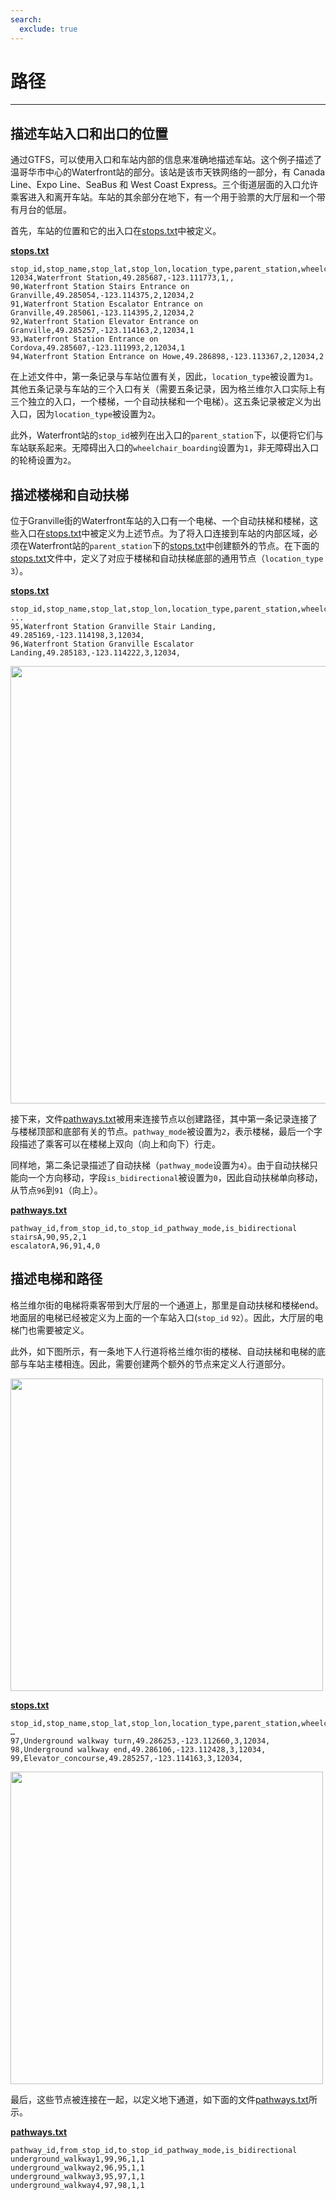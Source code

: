 ```yaml
---
search:
  exclude: true
---
```


# 路径

<hr/>

## 描述车站入口和出口的位置

通过GTFS，可以使用入口和车站内部的信息来准确地描述车站。这个例子描述了温哥华市中心的Waterfront站的部分。该站是该市天铁网络的一部分，有 Canada Line、Expo Line、SeaBus 和 West Coast Express。三个街道层面的入口允许乘客进入和离开车站。车站的其余部分在地下，有一个用于验票的大厅层和一个带有月台的低层。

首先，车站的位置和它的出入口在[stops.txt](../../reference/#pathwaystxt)中被定义。

[**stops.txt**](../../reference/#stopstxt)

    stop_id,stop_name,stop_lat,stop_lon,location_type,parent_station,wheelchair_boarding
    12034,Waterfront Station,49.285687,-123.111773,1,,
    90,Waterfront Station Stairs Entrance on Granville,49.285054,-123.114375,2,12034,2
    91,Waterfront Station Escalator Entrance on Granville,49.285061,-123.114395,2,12034,2
    92,Waterfront Station Elevator Entrance on Granville,49.285257,-123.114163,2,12034,1
    93,Waterfront Station Entrance on Cordova,49.285607,-123.111993,2,12034,1
    94,Waterfront Station Entrance on Howe,49.286898,-123.113367,2,12034,2

在上述文件中，第一条记录与车站位置有关，因此，`location_type`被设置为`1`。 其他五条记录与车站的三个入口有关（需要五条记录，因为格兰维尔入口实际上有三个独立的入口，一个楼梯，一个自动扶梯和一个电梯）。这五条记录被定义为出入口，因为`location_type`被设置为`2`。

此外，Waterfront站的`stop_id`被列在出入口的`parent_station`下，以便将它们与车站联系起来。无障碍出入口的`wheelchair_boarding`设置为`1`，非无障碍出入口的轮椅设置为`2`。

## 描述楼梯和自动扶梯

位于Granville街的Waterfront车站的入口有一个电梯、一个自动扶梯和楼梯，这些入口在[stops.txt](../../reference/#stopstxt)中被定义为上述节点。为了将入口连接到车站的内部区域，必须在Waterfront站的`parent_station`下的[stops.txt](../../reference/#stopstxt)中创建额外的节点。在下面的[stops.txt](../../reference/#stopstxt)文件中，定义了对应于楼梯和自动扶梯底部的通用节点（`location_type 3`）。

[**stops.txt**](../../reference/#stopstxt)

    stop_id,stop_name,stop_lat,stop_lon,location_type,parent_station,wheelchair_boarding
    ...
    95,Waterfront Station Granville Stair Landing, 49.285169,-123.114198,3,12034,
    96,Waterfront Station Granville Escalator Landing,49.285183,-123.114222,3,12034,

<img class="center" src="../../../assets/pathways.png" width="700px"/>

接下来，文件[pathways.txt](../../reference/#pathwaystxt)被用来连接节点以创建路径，其中第一条记录连接了与楼梯顶部和底部有关的节点。`pathway_mode`被设置为`2`，表示楼梯，最后一个字段描述了乘客可以在楼梯上双向（向上和向下）行走。

同样地，第二条记录描述了自动扶梯（`pathway_mode`设置为`4`）。由于自动扶梯只能向一个方向移动，字段`is_bidirectional`被设置为`0`，因此自动扶梯单向移动，从节点`96`到`91`（向上）。

[**pathways.txt**](../../reference/#pathwaystxt)

    pathway_id,from_stop_id,to_stop_id_pathway_mode,is_bidirectional
    stairsA,90,95,2,1
    escalatorA,96,91,4,0

## 描述电梯和路径

格兰维尔街的电梯将乘客带到大厅层的一个通道上，那里是自动扶梯和楼梯end。地面层的电梯已经被定义为上面的一个车站入口(`stop_id` `92`）。因此，大厅层的电梯门也需要被定义。

此外，如下图所示，有一条地下人行道将格兰维尔街的楼梯、自动扶梯和电梯的底部与车站主楼相连。因此，需要创建两个额外的节点来定义人行道部分。

<img class="center" src="../../../assets/pathways-2.png" width="500px"/>

[**stops.txt**](../../reference/#stopstxt)

    stop_id,stop_name,stop_lat,stop_lon,location_type,parent_station,wheelchair_boarding
    …
    97,Underground walkway turn,49.286253,-123.112660,3,12034,
    98,Underground walkway end,49.286106,-123.112428,3,12034,
    99,Elevator_concourse,49.285257,-123.114163,3,12034,

<img class="center" src="../../../assets/pathways-3.png" width="500px"/>

最后，这些节点被连接在一起，以定义地下通道，如下面的文件[pathways.txt](../../reference/#pathwaystxt)所示。

[**pathways.txt**](../../reference/#pathwaystxt)

    pathway_id,from_stop_id,to_stop_id_pathway_mode,is_bidirectional
    underground_walkway1,99,96,1,1
    underground_walkway2,96,95,1,1
    underground_walkway3,95,97,1,1
    underground_walkway4,97,98,1,1
